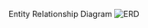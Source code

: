 Entity Relationship Diagram
![ERD](https://github.com/Furukuku/PHP-Track-Capstone/assets/112355068/ec73c58f-d952-41a1-89bd-9aa32ddfb5be)
